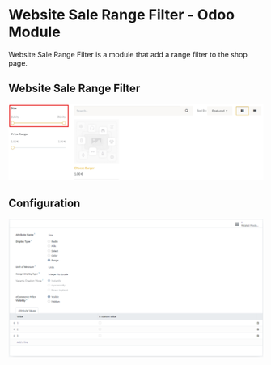 # Website Sale Range Filter - Odoo Module

Website Sale Range Filter is a module that add a range filter to the shop page.

## Website Sale Range Filter
![Website Sale Range Filter Screenshot](https://raw.githubusercontent.com/VictorHachard/odoo-modules/16.0/website_sale_range/static/description/print_website_range.png)

## Configuration
![Configuration Screenshot](https://raw.githubusercontent.com/VictorHachard/odoo-modules/16.0/website_sale_range/static/description/print_configuration.png)
